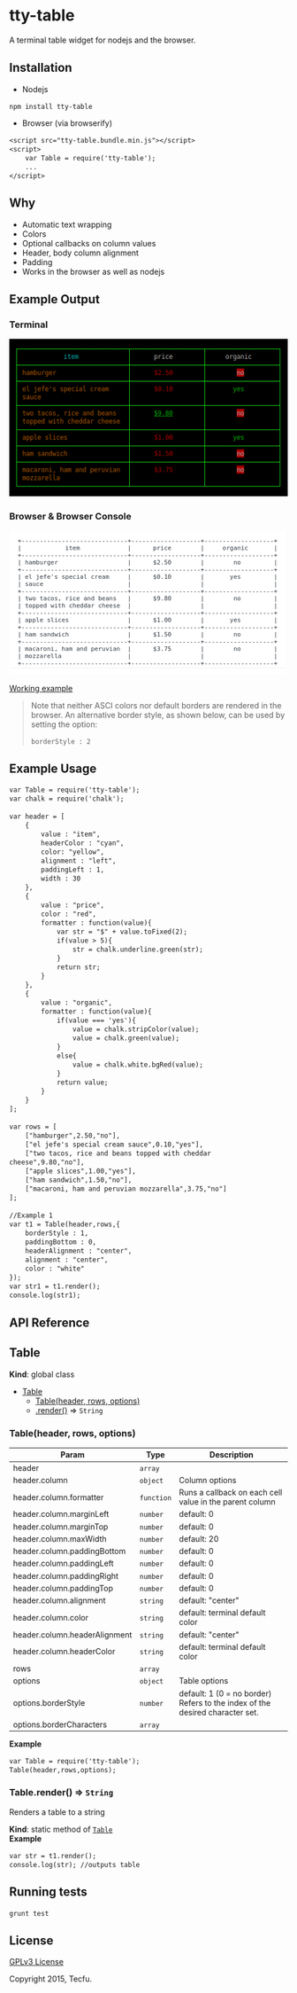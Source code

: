 # tty-table

A terminal table widget for nodejs and the browser.

## Installation

- Nodejs

```
npm install tty-table
```

- Browser (via browserify)

```
<script src="tty-table.bundle.min.js"></script>
<script>
	var Table = require('tty-table');
	...
</script>
```

## Why

- Automatic text wrapping
- Colors
- Optional callbacks on column values
- Header, body column alignment
- Padding
- Works in the browser as well as nodejs

## Example Output

### Terminal
![Terminal Example](examples/images/example-1.png "Terminal Example") 

### Browser & Browser Console 
![Browser Console Example](examples/images/example-2.png "Browser Console Example") 

[Working example](http://htmlpreview.github.io/?https://raw.githubusercontent.com/tecfu/tty-table/master/examples/example-2.html)

> Note that neither ASCI colors nor default borders are rendered in the browser.
> An alternative border style, as shown below, can be used by setting the option:
>
> ```
> borderStyle : 2
> ```

## Example Usage

<!--EXAMPLE-USAGE-->

```
var Table = require('tty-table');
var chalk = require('chalk');

var header = [
	{
		value : "item",
		headerColor : "cyan",
		color: "yellow",
		alignment : "left",
		paddingLeft : 1,
		width : 30
	},
	{
		value : "price",
		color : "red", 
		formatter : function(value){
			var str = "$" + value.toFixed(2);
			if(value > 5){
				str = chalk.underline.green(str);
			}
			return str;
		}
	},
	{
		value : "organic",
		formatter : function(value){
			if(value === 'yes'){
				value = chalk.stripColor(value);
				value = chalk.green(value);
			}
			else{
				value = chalk.white.bgRed(value);
			}
			return value;
		}
	}
];

var rows = [
	["hamburger",2.50,"no"],
	["el jefe's special cream sauce",0.10,"yes"],
	["two tacos, rice and beans topped with cheddar cheese",9.80,"no"],
	["apple slices",1.00,"yes"],
	["ham sandwich",1.50,"no"],
	["macaroni, ham and peruvian mozzarella",3.75,"no"]
];

//Example 1
var t1 = Table(header,rows,{
	borderStyle : 1,
	paddingBottom : 0,
	headerAlignment : "center",
	alignment : "center",
	color : "white"
});
var str1 = t1.render();
console.log(str1);

```
<!--END-EXAMPLE-USAGE-->

## API Reference 
<!--API-REF-->

<a name="Table"></a>
## Table
**Kind**: global class  

* [Table](#Table)
  * [Table(header, rows, options)](#new_Table_new)
  * [.render()](#Table.render) ⇒ <code>String</code>

<a name="new_Table_new"></a>
### Table(header, rows, options)

| Param | Type | Description |
| --- | --- | --- |
| header | <code>array</code> |  |
| header.column | <code>object</code> | Column options |
| header.column.formatter | <code>function</code> | Runs a callback on each cell value in the parent column |
| header.column.marginLeft | <code>number</code> | default: 0 |
| header.column.marginTop | <code>number</code> | default: 0 |
| header.column.maxWidth | <code>number</code> | default: 20 |
| header.column.paddingBottom | <code>number</code> | default: 0 |
| header.column.paddingLeft | <code>number</code> | default: 0 |
| header.column.paddingRight | <code>number</code> | default: 0 |
| header.column.paddingTop | <code>number</code> | default: 0 |
| header.column.alignment | <code>string</code> | default: "center" |
| header.column.color | <code>string</code> | default: terminal default color |
| header.column.headerAlignment | <code>string</code> | default: "center" |
| header.column.headerColor | <code>string</code> | default: terminal default color |
| rows | <code>array</code> |  |
| options | <code>object</code> | Table options |
| options.borderStyle | <code>number</code> | default: 1 (0 = no border)  Refers to the index of the desired character set. |
| options.borderCharacters | <code>array</code> |  |

**Example**  
```
var Table = require('tty-table');
Table(header,rows,options);
```
<a name="Table.render"></a>
### Table.render() ⇒ <code>String</code>
Renders a table to a string

**Kind**: static method of <code>[Table](#Table)</code>  
**Example**  
```
var str = t1.render(); 
console.log(str); //outputs table
```

<!--END-API-REF-->

## Running tests

```
grunt test
```

## License

[GPLv3 License](http://www.gnu.org/licenses/gpl-3.0.en.html)

Copyright 2015, Tecfu. 
